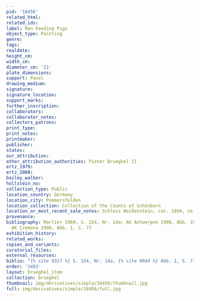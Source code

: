 ```yaml
---
pid: '18456'
related_html: 
related_ids: 
label: Man Feeding Pigs
object_type: Painting
genre: 
tags: 
realdate: 
height_cm: 
width_cm: 
diameter_cm: '21'
plate_dimensions: 
support: Panel
drawing_medium: 
signature: 
signature_location: 
support_marks: 
further_inscription: 
collaborators: 
collaborator_notes: 
collectors_patrons: 
print_type: 
print_notes: 
printmaker: 
publisher: 
states: 
our_attribution: 
other_attribution_authorities: Pieter Brueghel II
ertz_1979: 
ertz_2008: 
bailey_walker: 
hollstein_no: 
collection_type: Public
location_country: Germany
location_city: Pommersfelden
location_collection: Collection of the Counts of Schönborn
location_or_most_recent_sale_notes: Schloss Weißenstein, cat. 1894, no. 72i
provenance: 
bibliography: Marlier 1969, S. 154, Nr. 14a; AK Antwerpen 1998, Abb. 106a, S. 320;
  AK Cremona 1998, Abb. 1, S. 77
exhibition_history: 
related_works: 
copies_and_variants: 
curatorial_files: 
external_resources: 
biblio: "{% cite 9317 %} S. 154, Nr. 14a, {% cite 9944 %} Abb. 1, S. 77"
order: '1493'
layout: brueghel_item
collection: brueghel
thumbnail: img/derivatives/simple/18456/thumbnail.jpg
full: img/derivatives/simple/18456/full.jpg
---
```

